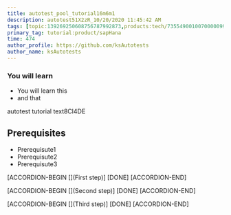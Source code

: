 ```yaml
---
title: autotest_pool_tutorial16m6m1
description: autotest51X2zR_10/20/2020 11:45:42 AM
tags: [topic:139269250608756787992873,products:tech/73554900100700000996,tutorial:experience/advanced]
primary_tag: tutorial:product/sapHana
time: 474
author_profile: https://github.com/ksAutotests
author_name: ksAutotests
---
```

### You will learn
- You will learn this
- and that

autotest tutorial text8Cl4DE

## Prerequisites
- Prerequisute1
- Prerequisute2
- Prerequisute3

[ACCORDION-BEGIN [](First step)]
[DONE]
[ACCORDION-END]

[ACCORDION-BEGIN [](Second step)]
[DONE]
[ACCORDION-END]

[ACCORDION-BEGIN [](Third step)]
[DONE]
[ACCORDION-END]

